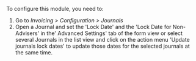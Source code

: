 To configure this module, you need to:

1.  Go to *Invoicing \> Configuration \> Journals*
2.  Open a Journal and set the 'Lock Date' and the 'Lock Date for
    Non-Advisers' in the' Advanced Settings' tab of the form view or
    select several Journals in the list view and click on the action
    menu 'Update journals lock dates' to update those dates for the
    selected journals at the same time.
